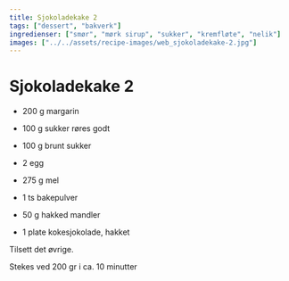 ```yaml
---
title: Sjokoladekake 2
tags: ["dessert", "bakverk"]
ingredienser: ["smør", "mørk sirup", "sukker", "kremfløte", "nelik"]
images: ["../../assets/recipe-images/web_sjokoladekake-2.jpg"]
---
```


# Sjokoladekake 2

- 200 g margarin
- 100 g sukker
  røres godt

- 100 g brunt sukker

- 2 egg
- 275 g mel
- 1 ts bakepulver
- 50 g hakked mandler
- 1 plate kokesjokolade, hakket

Tilsett det øvrige.

Stekes ved 200 gr i ca. 10 minutter
